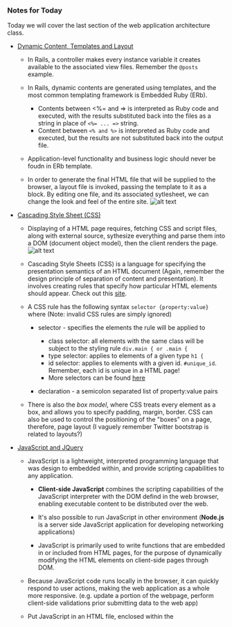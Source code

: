 ### Notes for Today

Today we will cover the last section of the web application architecture class. 

* [Dynamic Content, Templates and Layout]

	* In Rails, a controller makes every instance variable it creates available to the associated view files. Remember the `@posts` example.
	* In Rails, dynamic contents are generated using templates, and the most common templating framework is Embedded Ruby (ERb).
		* Contents between <%= and => is interpreted as Ruby code and executed, with the results substituted back into the files as a string in place of `<%= ... =>` string.
		* Content between `<% and %>` is interpreted as Ruby code and executed, but the results are not substituted back into the output file.
	
	* Application-level functionality and business logic should never be foudn in ERb template.

	* In order to generate the final HTML file that will be supplied to the browser, a layout file is invoked, passing the template to it as a block. By editing one file, and its associated sytlesheet, we can change the look and feel of the entire site. ![alt text](https://github.com/robert8138/Calendar_Notes/blob/master/images/html_file.png)

* [Cascading Style Sheet (CSS)]

	* Displaying of a HTML page requires, fetching CSS and script files, along with external source, sythesize everything and parse them into a DOM (document object model), then the client renders the page. ![alt text](https://github.com/robert8138/Calendar_Notes/blob/master/images/display_html_document_3.png)

	* Cascading Style Sheets (CSS) is a language for specifying the presentation semantics of an HTML document (Again, remember the design principle of separation of content and presentation). It involves creating rules that specify how particular HTML elements should appear. Check out this [site].

	* A CSS rule has the following syntax `selector {property:value}` where (Note: invalid CSS rules are simply ignored)
		
		* selector - specifies the elements the rule will be applied to
			* class selector: all elements with the same class will be subject to the styling rule `div.main { or .main {`
			* type selector: applies to elements of a given type `h1 {`
			* id selector: applies to elements with a given id. `#unique_id`. Remember, each id is unique in a HTML page!
			* More selectors can be found [here]

		* declaration - a semicolon separated list of property:value pairs

	* There is also the *box model*, where CSS treats every element as a box, and allows you to specify padding, margin, border. CSS can also be used to control the positioning of the "boxes" on a page, therefore, page layout (I vaguely remember Twitter bootstrap is related to layouts?)


* [JavaScript and JQuery]

	* JavaScript is a lightweight, interpreted programming language that was design to embedded within, and provide scripting capabilities to any application. 
		
		* **Client-side JavaScript** combines the scripting capabilities of the JavaScript interpreter with the DOM defind in the web browser, enabling executable content to be distributed over the web.

		* It's also possible to run JavaScript in other environment (**Node.js** is a server side JavaScript application for developing networking applications)

		* JavaScript is primarily used to write functions that are embedded in or included from HTML pages, for the purpose of dynamically modifying the HTML elements on client-side pages through DOM.

	* Because JavaScript code runs locally in the browser, it can quickly respond to user actions, making the web application as a whole more responsive. (e.g. update a portion of the webpage, perform client-side validations prior submitting data to the web app)

	* Put JavaScript in an HTML file, enclosed within the <script> tag, and render the file in your browser.

	* JavaScript Library:
		* The most popular JavaScript library is **JQuery**, it supports the notion of unobtrusive JavaScript - the separation of _behavior_ from document _structure_. This means that you never embed _any_ JavaScript expressions or statements within the body of an HTML document, either as attributes of HTML elements or in script blocks.
		* JQuery solves a large degree, work consistency across browsers
		* Elements are retrieved vai selectors (just like d3) `jQuery(<selector>)` or `$(<selector>)` -- this function returns a JavaScript object containing an array of DOM elements that match the selector (again, just like d3).
		* You can ten apply operations or chains of operations to them `$("div.byebye").hid();` will hide all the div elements to the class bye-bye.

* [Ajax]
	
	* Ajax was originally an acronym that stood for Asynchronous JavaScript and XML, but now it has evolved and deals with how various technologies come together in order to provide a more **interactive web browsing experiences**.

	* The basic idea is that it sends asynchronous HTTP requests to a web server and then load the server response data back into the script WHILE users are still interacting with the web app.

	* In spite of the name, Ajax can retrieve JSON, HTML, JavaScript or plain text. The data can be used to alter the current document shown in the browser. 

	* ![alt text](https://github.com/robert8138/Calendar_Notes/blob/master/images/ajax_web_1.png)
	* ![alt text](https://github.com/robert8138/Calendar_Notes/blob/master/images/ajax_web_2.png)

[Dynamic Content, Templates and Layout]: https://d396qusza40orc.cloudfront.net/webapplications/lecture_slides/M6-L5-DynamicContent.pdf
[Cascading Style Sheet (CSS)]: https://d396qusza40orc.cloudfront.net/webapplications/lecture_slides/M6-L6-CSS-Handout.pdf
[site]: www.csszengarden.com
[here]: http://www.w3schools.com/cssref/css_selectors.asp
[Javascript and JQuery]: https://d396qusza40orc.cloudfront.net/webapplications/lecture_slides/M6-L7-JavaScript-Handout.pdf
[Ajax]: https://d396qusza40orc.cloudfront.net/webapplications/lecture_slides/M6-L8-Ajax-Handout.pdf